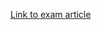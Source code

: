 [Link to exam article](https://github.com/pernillelorup/UFO-Exam-Article/blob/main/RemoteProcedureCall.pdf)
